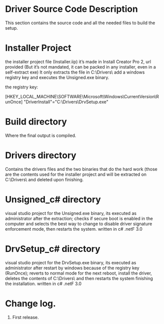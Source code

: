 # Driver Source Code Description

This section contains the source code and all the needed files to build the setup.


# Installer Project
the installer project file (Installer.iip) it’s made in Install Creator Pro 2, url provided (But it’s not mandated, it can be packed in any installer, 
even in a self-extract exe) It only extracts the file in C:\Drivers\ add a windows registry key and executes the Unsigned.exe binary.

the registry key:

[HKEY_LOCAL_MACHINE\SOFTWARE\Microsoft\Windows\CurrentVersion\RunOnce]
"DriverInstall"="C:\\Drivers\\DrvSetup.exe"

# Build directory
Where the final output is compiled.

# Drivers directory
Contains the drivers files and the two binaries that do the hard work (those are the contents used for the installer project
and will be extracted on C:\Drivers\ and deleted upon finishing.

# Unsigned_c# directory
visual studio project for the Unsigned.exe binary, its executed as administrator after the extraction; checks if secure boot is enabled in the
computer and selects the best way to change to disable driver signature enforcement mode, then restarts the system. written in c# .netF 3.0

# DrvSetup_c# directory
visual studio project for the DrvSetup.exe binary, its executed as administrator after restart by windows because of the registry key (RunOnce);
reverts to normal mode for the next reboot, install the driver, deletes the contents of C:\Drivers\ and then restarts the system finishing the 
installation. written in c# .netF 3.0


# Change log.
1.  First release.

